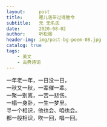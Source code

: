 ```yaml
---
layout:     post
title:      雁儿落带过得胜令
subtitle:   元 无名氏
date:       2020-08-02
author:     听松阁
header-img: img/post-bg-poem-08.jpg
catalog: true
tags:
    - 美文
    - 古典诗词
---
```


一年老一年，一日没一日，<br>
一秋又一秋，一辈催一辈。<br>
一聚一别离，一苦一悲伤。<br>
一榻一身卧，一生一梦里。<br>
寻一个相识，他也会、咱也会。<br>
都一般相识，吹一回，唱一回。<br>
